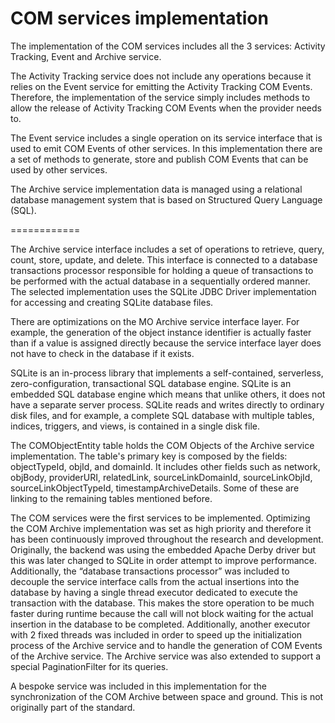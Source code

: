 COM services implementation
============

The implementation of the COM services includes all the 3 services: Activity Tracking, Event and Archive service.

The Activity Tracking service does not include any operations because it relies on the Event service for emitting the Activity Tracking COM Events. Therefore, the implementation of the service simply includes methods to allow the release of Activity Tracking COM Events when the provider needs to.

The Event service includes a single operation on its service interface that is used to emit COM Events of other services. In this implementation there are a set of methods to generate, store and publish COM Events that can be used by other services.

The Archive service implementation data is managed using a relational database management system that is based on Structured Query Language (SQL).

============

The Archive service interface includes a set of operations to retrieve, query, count, store, update, and delete. This interface is connected to a database transactions processor responsible for holding a queue of transactions to be performed with the actual database in a sequentially ordered manner. The selected implementation uses the SQLite JDBC Driver implementation for accessing and creating SQLite database files.

There are optimizations on the MO Archive service interface layer. For example, the generation of the object instance identifier is actually faster than if a value is assigned directly because the service interface layer does not have to check in the database if it exists.

SQLite is an in-process library that implements a self-contained, serverless, zero-configuration, transactional SQL database engine. SQLite is an embedded SQL database engine which means that unlike others, it does not have a separate server process. SQLite reads and writes directly to ordinary disk files, and for example, a complete SQL database with multiple tables, indices, triggers, and views, is contained in a single disk file.

The COMObjectEntity table holds the COM Objects of the Archive service implementation. The table's primary key is composed by the fields: objectTypeId, objId, and domainId. It includes other fields such as network, objBody, providerURI, relatedLink, sourceLinkDomainId, sourceLinkObjId, sourceLinkObjectTypeId, timestampArchiveDetails. Some of these are linking to the remaining tables mentioned before.

The COM services were the first services to be implemented. Optimizing the COM Archive implementation was set as high priority and therefore it has been continuously improved throughout the research and development. Originally, the backend was using the embedded Apache Derby driver but this was later changed to SQLite in order attempt to improve performance. Additionally, the “database transactions processor” was included to decouple the service interface calls from the actual insertions into the database by having a single thread executor dedicated to execute the transaction with the database. This makes the store operation to be much faster during runtime because the call will not block waiting for the actual insertion in the database to be completed. Additionally, another executor with 2 fixed threads was included in order to speed up the initialization process of the Archive service and to handle the generation of COM Events of the Archive service. The Archive service was also extended to support a special PaginationFilter for its queries.

A bespoke service was included in this implementation for the synchronization of the COM Archive between space and ground. This is not originally part of the standard.



